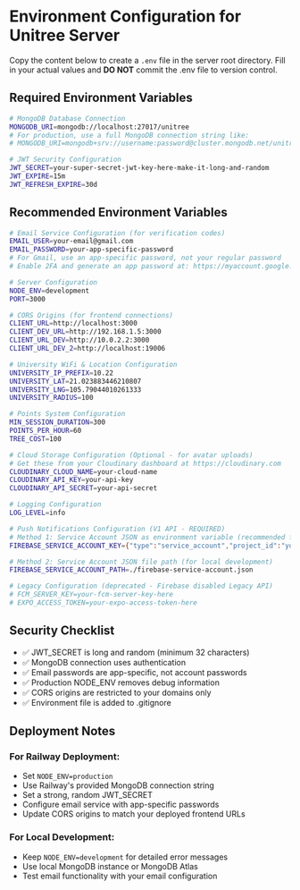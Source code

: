 # Environment Configuration for Unitree Server

Copy the content below to create a `.env` file in the server root directory. Fill in your actual values and **DO NOT** commit the .env file to version control.

## Required Environment Variables

```bash
# MongoDB Database Connection
MONGODB_URI=mongodb://localhost:27017/unitree
# For production, use a full MongoDB connection string like:
# MONGODB_URI=mongodb+srv://username:password@cluster.mongodb.net/unitree?retryWrites=true&w=majority

# JWT Security Configuration
JWT_SECRET=your-super-secret-jwt-key-here-make-it-long-and-random
JWT_EXPIRE=15m
JWT_REFRESH_EXPIRE=30d
```

## Recommended Environment Variables

```bash
# Email Service Configuration (for verification codes)
EMAIL_USER=your-email@gmail.com
EMAIL_PASSWORD=your-app-specific-password
# For Gmail, use an app-specific password, not your regular password
# Enable 2FA and generate an app password at: https://myaccount.google.com/apppasswords

# Server Configuration
NODE_ENV=development
PORT=3000

# CORS Origins (for frontend connections)
CLIENT_URL=http://localhost:3000
CLIENT_DEV_URL=http://192.168.1.5:3000
CLIENT_URL_DEV=http://10.0.2.2:3000
CLIENT_URL_DEV_2=http://localhost:19006

# University WiFi & Location Configuration
UNIVERSITY_IP_PREFIX=10.22
UNIVERSITY_LAT=21.023883446210807
UNIVERSITY_LNG=105.79044010261333
UNIVERSITY_RADIUS=100

# Points System Configuration
MIN_SESSION_DURATION=300
POINTS_PER_HOUR=60
TREE_COST=100

# Cloud Storage Configuration (Optional - for avatar uploads)
# Get these from your Cloudinary dashboard at https://cloudinary.com
CLOUDINARY_CLOUD_NAME=your-cloud-name
CLOUDINARY_API_KEY=your-api-key
CLOUDINARY_API_SECRET=your-api-secret

# Logging Configuration
LOG_LEVEL=info

# Push Notifications Configuration (V1 API - REQUIRED)
# Method 1: Service Account JSON as environment variable (recommended for production)
FIREBASE_SERVICE_ACCOUNT_KEY={"type":"service_account","project_id":"your-project",...}

# Method 2: Service Account JSON file path (for local development)
FIREBASE_SERVICE_ACCOUNT_PATH=./firebase-service-account.json

# Legacy Configuration (deprecated - Firebase disabled Legacy API)
# FCM_SERVER_KEY=your-fcm-server-key-here
# EXPO_ACCESS_TOKEN=your-expo-access-token-here
```

## Security Checklist

- ✅ JWT_SECRET is long and random (minimum 32 characters)
- ✅ MongoDB connection uses authentication
- ✅ Email passwords are app-specific, not account passwords
- ✅ Production NODE_ENV removes debug information
- ✅ CORS origins are restricted to your domains only
- ✅ Environment file is added to .gitignore

## Deployment Notes

### For Railway Deployment:
- Set `NODE_ENV=production`
- Use Railway's provided MongoDB connection string
- Set a strong, random JWT_SECRET
- Configure email service with app-specific passwords
- Update CORS origins to match your deployed frontend URLs

### For Local Development:
- Keep `NODE_ENV=development` for detailed error messages
- Use local MongoDB instance or MongoDB Atlas
- Test email functionality with your email configuration 